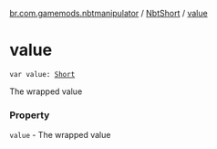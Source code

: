 [br.com.gamemods.nbtmanipulator](../index.md) / [NbtShort](index.md) / [value](./value.md)

# value

`var value: `[`Short`](https://kotlinlang.org/api/latest/jvm/stdlib/kotlin/-short/index.html)

The wrapped value

### Property

`value` - The wrapped value